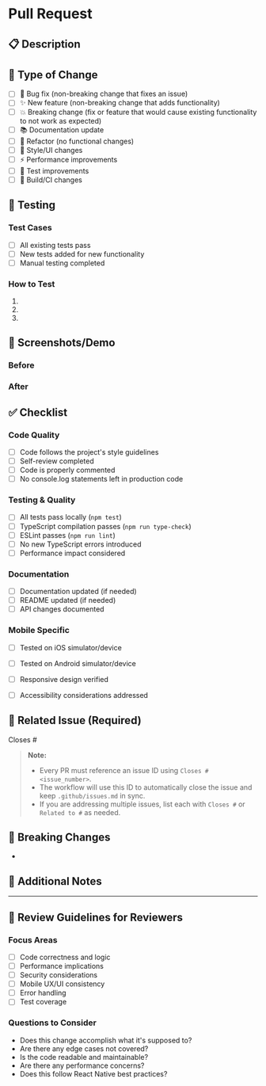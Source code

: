 # Pull Request

## 📋 Description

<!-- Briefly describe what this PR does and why it's needed -->

## 🔄 Type of Change

<!-- Check the relevant option(s) -->
- [ ] 🐛 Bug fix (non-breaking change that fixes an issue)
- [ ] ✨ New feature (non-breaking change that adds functionality)
- [ ] 💥 Breaking change (fix or feature that would cause existing
  functionality to not work as expected)
- [ ] 📚 Documentation update
- [ ] 🔧 Refactor (no functional changes)
- [ ] 🎨 Style/UI changes
- [ ] ⚡ Performance improvements
- [ ] 🧪 Test improvements
- [ ] 🔨 Build/CI changes

## 🧪 Testing

<!-- Describe the tests you ran and how reviewers can test this -->

### Test Cases

- [ ] All existing tests pass
- [ ] New tests added for new functionality
- [ ] Manual testing completed

### How to Test

<!-- Step-by-step instructions for testing this change -->

1.
2.
3.

## 📱 Screenshots/Demo
<!-- Add screenshots for UI changes or demo for new features -->

### Before
<!-- Screenshots or description of current state -->

### After
<!-- Screenshots or description after changes -->

## ✅ Checklist

<!-- Check all that apply -->

### Code Quality

- [ ] Code follows the project's style guidelines
- [ ] Self-review completed
- [ ] Code is properly commented
- [ ] No console.log statements left in production code

### Testing & Quality

- [ ] All tests pass locally (`npm test`)
- [ ] TypeScript compilation passes (`npm run type-check`)
- [ ] ESLint passes (`npm run lint`)
- [ ] No new TypeScript errors introduced
- [ ] Performance impact considered

### Documentation

- [ ] Documentation updated (if needed)
- [ ] README updated (if needed)
- [ ] API changes documented

### Mobile Specific

- [ ] Tested on iOS simulator/device
- [ ] Tested on Android simulator/device
- [ ] Responsive design verified
- [ ] Accessibility considerations addressed


## 🔗 Related Issue (Required)
<!-- Specify the main issue this PR addresses. Use the format 'Closes #<issue_number>' to enable automation. -->
Closes #
<!-- Example: Closes #42 -->

> **Note:**
>
> - Every PR must reference an issue ID using `Closes #<issue_number>`.
> - The workflow will use this ID to automatically close the issue and keep `.github/issues.md` in sync.
> - If you are addressing multiple issues, list each with `Closes #` or `Related to #` as needed.
>

## 🚨 Breaking Changes
<!-- If this is a breaking change, describe what breaks and migration steps -->
-

## 📝 Additional Notes
<!-- Any additional information, considerations, or context -->

---

## 👀 Review Guidelines for Reviewers

### Focus Areas

- [ ] Code correctness and logic
- [ ] Performance implications
- [ ] Security considerations
- [ ] Mobile UX/UI consistency
- [ ] Error handling
- [ ] Test coverage

### Questions to Consider

- Does this change accomplish what it's supposed to?
- Are there any edge cases not covered?
- Is the code readable and maintainable?
- Are there any performance concerns?
- Does this follow React Native best practices?
